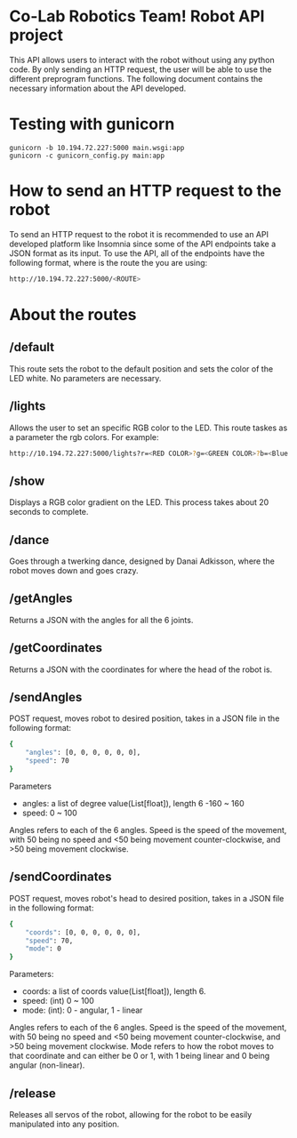 # Co-Lab Robotics Team! Robot API project
This API allows users to interact with the robot without using any python code. By only sending an HTTP request, the user will be able to use the different preprogram functions. The following document contains the necessary information about the API developed.

# Testing with gunicorn 
```
gunicorn -b 10.194.72.227:5000 main.wsgi:app
gunicorn -c gunicorn_config.py main:app
```

# How to send an HTTP request to the robot
To send an HTTP request to the robot it is recommended to use an API developed platform like Insomnia since some of the API endpoints take a JSON format as its input.
To use the API, all of the endpoints have the following format, where <ROUTE> is the route the you are using:
```bash
http://10.194.72.227:5000/<ROUTE>
```  

# About the routes

## /default
This route sets the robot to the default position and sets the color of the LED white. No parameters are necessary.


## /lights
Allows the user to set an specific RGB color to the LED. This route taskes as a parameter the rgb colors. For example:
```bash
http://10.194.72.227:5000/lights?r=<RED COLOR>?g=<GREEN COLOR>?b=<Blue color>
``` 

## /show
Displays a RGB color gradient on the LED. This process takes about 20 seconds to complete. 

## /dance
Goes through a twerking dance, designed by Danai Adkisson, where the robot moves down and goes crazy. 

## /getAngles
Returns a JSON with the angles for all the 6 joints. 

## /getCoordinates
Returns a JSON with the coordinates for where the head of the robot is.

## /sendAngles
POST request, moves robot to desired position, takes in a JSON file in the following format: 
```bash
{
    "angles": [0, 0, 0, 0, 0, 0],
    "speed": 70
}
```
Parameters
* angles:  a list of degree value(List[float]), length 6 -160 ~ 160
* speed: 0 ~ 100

Angles refers to each of the 6 angles. Speed is the speed of the movement, with 50 being no speed and <50 being movement counter-clockwise, and >50 being movement clockwise. 

## /sendCoordinates
POST request, moves robot's head to desired position, takes in a JSON file in the following format: 
```bash 
{
    "coords": [0, 0, 0, 0, 0, 0],
    "speed": 70,
    "mode": 0
}
```
Parameters:
* coords: a list of coords value(List[float]), length 6.
* speed: (int) 0 ~ 100
* mode: (int): 0 - angular, 1 - linear

Angles refers to each of the 6 angles. Speed is the speed of the movement, with 50 being no speed and <50 being movement counter-clockwise, and >50 being movement clockwise. Mode refers to how the robot moves to that coordinate and can either be 0 or 1, with 1 being linear and 0 being angular (non-linear). 

## /release
Releases all servos of the robot, allowing for the robot to be easily manipulated into any position.
